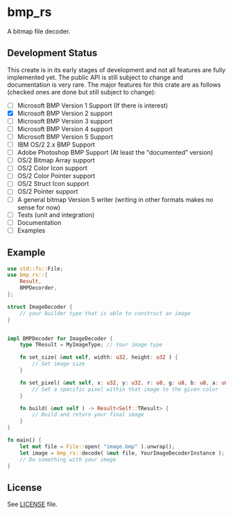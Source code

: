# bmp_rs

A bitmap file decoder.

## Development Status

This create is in its early stages of development and not all features are fully implemented yet. The public API is still subject to change and documentation is very rare. The major features for this crate are as follows (checked ones are done but still subject to change):

- [ ] Microsoft BMP Version 1 Support (If there is interest)
- [x] Microsoft BMP Version 2 support
- [ ] Microsoft BMP Version 3 support
- [ ] Microsoft BMP Version 4 support
- [ ] Microsoft BMP Version 5 Support
- [ ] IBM OS/2 2.x BMP Support
- [ ] Adobe Photoshop BMP Support (At least the "documented" version)
- [ ] OS/2 Bitmap Array support
- [ ] OS/2 Color Icon support
- [ ] OS/2 Color Pointer support
- [ ] OS/2 Struct Icon support
- [ ] OS/2 Pointer support
- [ ] A general bitmap Version 5 writer (writing in other formats makes no sense for now)
- [ ] Tests (unit and integration)
- [ ] Documentation
- [ ] Examples

## Example

```rust
use std::fs::File;
use bmp_rs::{
    Result,
    BMPDecorder,
};

struct ImageDecoder {
    // your builder type that is able to construct an image
}


impl BMPDecoder for ImageDecoder {
    type TResult = MyImageType; // Your image type

    fn set_size( &mut self, width: u32, height: u32 ) {
        // Set image size
    }

    fn set_pixel( &mut self, x: u32, y: u32, r: u8, g: u8, b: u8, a: u8 ) {
        // Set a specific pixel within that image to the given color
    }

    fn build( &mut self ) -> Result<Self::TResult> {
        // Build and return your final image
    }
}

fn main() {
    let mut file = File::open( "image.bmp" ).unwrap();
    let image = bmp_rs::decode( &mut file, YourImageDecoderInstance );
    // Do something with your image
}
```

## License

See [LICENSE](LICENSE) file.
